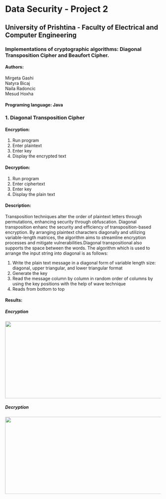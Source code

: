 # Data Security - Project 2
## University of Prishtina - Faculty of Electrical and Computer Engineering

### Implementations of cryptographic algorithms: Diagonal Transposition Cipher and Beaufort Cipher.

#### Authors:
Mirgeta Gashi<br>
Natyra Bicaj<br>
Naila Radoncic<br>
Mesud Hoxha<br>

#### Programing language: Java

### 1. Diagonal Transposition Cipher
#### Encryption:
1. Run program
2. Enter plaintext
3. Enter key
4. Display the encrypted text

#### Decryption:
1. Run program
2. Enter ciphertext
3. Enter key
4. Display the plain text

#### Description:
Transposition techniques alter the order of plaintext letters through permutations, enhancing security through obfuscation. Diagonal transposition enhanc the security and efficiency of transposition-based encryption. By arranging plaintext characters diagonally and utilizing variable-length matrices, the algorithm aims to streamline encryption processes and mitigate vulnerabilities.Diagonal transpositional also supports the space between the words. The algorithm which is used to arrange the input string into diagonal is as follows:
1. Write the plain text message in a diagonal form of variable length size:  diagonal, upper triangular, and lower triangular format
2. Generate the key
3. Read the message column by column in random order of columns by using the key positions with the help of wave technique
4. Reads from bottom to top<br>

#### Results:
##### Encryption
<img src="https://github.com/mirgetagashi/DataSecurity/assets/154754089/a23457fa-44b5-4a47-9946-dc8b185ac636" width="700" height="250">

##### Decryption
<img src="https://github.com/mirgetagashi/DataSecurity/assets/154754089/1bbcda03-a836-4a66-9aed-1b8e3426cceb" width="700" height="250">











